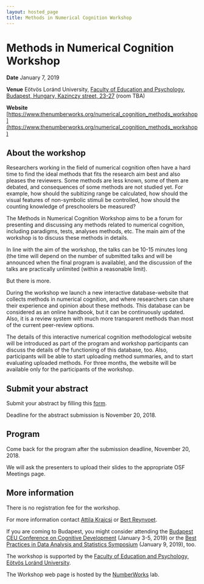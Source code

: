 ```yaml
---
layout: hosted_page
title: Methods in Numerical Cognition Workshop
---
```


# Methods in Numerical Cognition Workshop

**Date** January 7, 2019

**Venue** Eötvös Loránd University, [Faculty of Education and Psychology](https://www.ppk.elte.hu/en), [Budapest, Hungary, Kazinczy street, 23-27](https://www.google.hu/maps/place/E%C3%B6tv%C3%B6s+Lor%C3%A1nd+University+Faculty+of+Education+and+Psychology/@47.4974725,19.0570867,15.36z/data=!4m5!3m4!1s0x0:0x1e0c4e20afde6337!8m2!3d47.4982569!4d19.0626694) (room TBA)

**Website** [https://www.thenumberworks.org/numerical_cognition_methods_workshop](https://www.thenumberworks.org/numerical_cognition_methods_workshop)

## About the workshop
Researchers working in the field of numerical cognition often have a hard time to find the ideal methods that fits the research aim best and also pleases the reviewers. Some methods are less known, some of them are debated, and consequences of some methods are not studied yet. For example, how should the subitizing range be calculated, how should the visual features of non-symbolic stimuli be controlled, how should the counting knowledge of preschoolers be measured?

The Methods in Numerical Cognition Workshop aims to be a forum for presenting and discussing any methods related to numerical cognition, including paradigms, tests, analyses methods, etc. The main aim of the workshop is to discuss these methods in details.

In line with the aim of the workshop, the talks can be 10-15 minutes long (the time will depend on the number of submitted talks and will be announced when the final program is available), and the discussion of the talks are practically unlimited (within a reasonable limit).

But there is more.

During the workshop we launch a new interactive database-website that collects methods in numerical cognition, and where researchers can share their experience and opinion about these methods. This database can be considered as an online handbook, but it can be continuously updated. Also, it is a review system with much more transparent methods than most of the current peer-review options.

The details of this interactive numerical cognition methodological website will be introduced as part of the program and workshop participants can discuss the details of the functioning of this database, too. Also, participants will be able to start uploading method summaries, and to start evaluating uploaded methods. For three months, the website will be available only for the participants of the workshop.

## Submit your abstract
Submit your abstract by filling this [form](https://goo.gl/forms/iSsmlsIYAokIVl8o2).

Deadline for the abstract submission is November 20, 2018.

## Program

Come back for the program after the submission deadline, November 20, 2018.

We will ask the presenters to upload their slides to the appropriate OSF Meetings page.

## More information

There is no registration fee for the workshop.

For more information contact [Attila Krajcsi](mailto:krajcsi.attila@ppk.elte.hu) or [Bert Reynvoet](mailto:bert.reynvoet@kuleuven.be).

If you are coming to Budapest, you might consider attending the [Budapest CEU Conference on Cognitive Development](http://bcccd.org/) (January 3-5, 2019) or the [Best Practices in Data Analysis and Statistics Symposium](https://www.cogstat.org/best_practices_symposium/) (January 9, 2019), too.

The workshop is supported by the [Faculty of Education and Psychology, Eötvös Loránd University](https://www.ppk.elte.hu/en).

The Workshop web page is hosted by the [NumberWorks](https://www.thenumberworks.org/) lab.